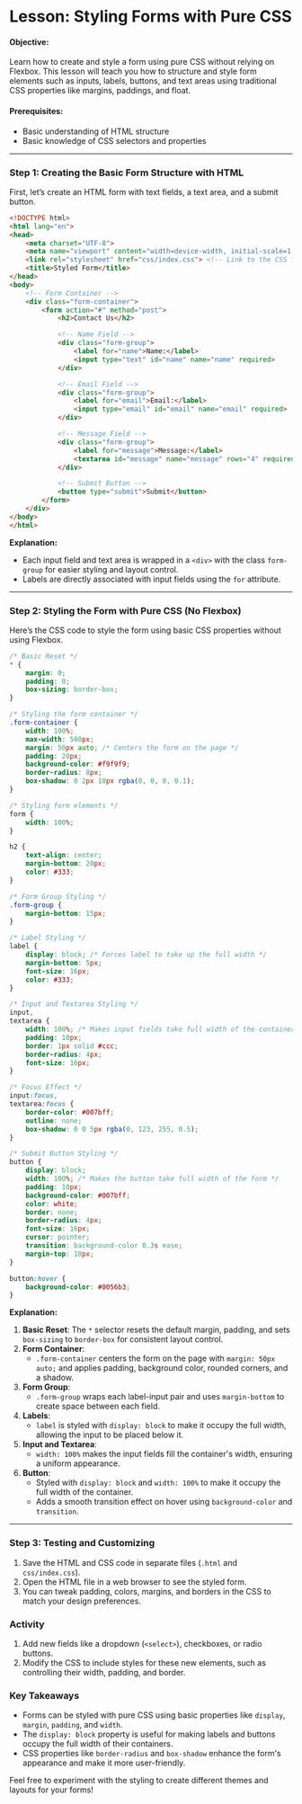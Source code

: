 
# Lesson: Styling Forms with Pure CSS

#### **Objective:**
Learn how to create and style a form using pure CSS without relying on Flexbox. This lesson will teach you how to structure and style form elements such as inputs, labels, buttons, and text areas using traditional CSS properties like margins, paddings, and float.

#### **Prerequisites:**
- Basic understanding of HTML structure
- Basic knowledge of CSS selectors and properties

---

### **Step 1: Creating the Basic Form Structure with HTML**

First, let’s create an HTML form with text fields, a text area, and a submit button.

```html
<!DOCTYPE html>
<html lang="en">
<head>
    <meta charset="UTF-8">
    <meta name="viewport" content="width=device-width, initial-scale=1.0">
    <link rel="stylesheet" href="css/index.css"> <!-- Link to the CSS file -->
    <title>Styled Form</title>
</head>
<body>
    <!-- Form Container -->
    <div class="form-container">
        <form action="#" method="post">
            <h2>Contact Us</h2>

            <!-- Name Field -->
            <div class="form-group">
                <label for="name">Name:</label>
                <input type="text" id="name" name="name" required>
            </div>

            <!-- Email Field -->
            <div class="form-group">
                <label for="email">Email:</label>
                <input type="email" id="email" name="email" required>
            </div>

            <!-- Message Field -->
            <div class="form-group">
                <label for="message">Message:</label>
                <textarea id="message" name="message" rows="4" required></textarea>
            </div>

            <!-- Submit Button -->
            <button type="submit">Submit</button>
        </form>
    </div>
</body>
</html>
```

**Explanation:**
- Each input field and text area is wrapped in a `<div>` with the class `form-group` for easier styling and layout control.
- Labels are directly associated with input fields using the `for` attribute.

---

### **Step 2: Styling the Form with Pure CSS (No Flexbox)**

Here’s the CSS code to style the form using basic CSS properties without using Flexbox.

```css
/* Basic Reset */
* {
    margin: 0;
    padding: 0;
    box-sizing: border-box;
}

/* Styling the form container */
.form-container {
    width: 100%;
    max-width: 500px;
    margin: 50px auto; /* Centers the form on the page */
    padding: 20px;
    background-color: #f9f9f9;
    border-radius: 8px;
    box-shadow: 0 2px 10px rgba(0, 0, 0, 0.1);
}

/* Styling form elements */
form {
    width: 100%;
}

h2 {
    text-align: center;
    margin-bottom: 20px;
    color: #333;
}

/* Form Group Styling */
.form-group {
    margin-bottom: 15px;
}

/* Label Styling */
label {
    display: block; /* Forces label to take up the full width */
    margin-bottom: 5px;
    font-size: 16px;
    color: #333;
}

/* Input and Textarea Styling */
input,
textarea {
    width: 100%; /* Makes input fields take full width of the container */
    padding: 10px;
    border: 1px solid #ccc;
    border-radius: 4px;
    font-size: 16px;
}

/* Focus Effect */
input:focus,
textarea:focus {
    border-color: #007bff;
    outline: none;
    box-shadow: 0 0 5px rgba(0, 123, 255, 0.5);
}

/* Submit Button Styling */
button {
    display: block;
    width: 100%; /* Makes the button take full width of the form */
    padding: 10px;
    background-color: #007bff;
    color: white;
    border: none;
    border-radius: 4px;
    font-size: 16px;
    cursor: pointer;
    transition: background-color 0.3s ease;
    margin-top: 10px;
}

button:hover {
    background-color: #0056b3;
}
```

**Explanation:**
1. **Basic Reset**: The `*` selector resets the default margin, padding, and sets `box-sizing` to `border-box` for consistent layout control.
2. **Form Container**: 
    - `.form-container` centers the form on the page with `margin: 50px auto;` and applies padding, background color, rounded corners, and a shadow.
3. **Form Group**: 
    - `.form-group` wraps each label-input pair and uses `margin-bottom` to create space between each field.
4. **Labels**:
    - `label` is styled with `display: block` to make it occupy the full width, allowing the input to be placed below it.
5. **Input and Textarea**:
    - `width: 100%` makes the input fields fill the container's width, ensuring a uniform appearance.
6. **Button**:
    - Styled with `display: block` and `width: 100%` to make it occupy the full width of the container.
    - Adds a smooth transition effect on hover using `background-color` and `transition`.

---

### **Step 3: Testing and Customizing**
1. Save the HTML and CSS code in separate files (`.html` and `css/index.css`).
2. Open the HTML file in a web browser to see the styled form.
3. You can tweak padding, colors, margins, and borders in the CSS to match your design preferences.

### **Activity**
1. Add new fields like a dropdown (`<select>`), checkboxes, or radio buttons.
2. Modify the CSS to include styles for these new elements, such as controlling their width, padding, and border.

### **Key Takeaways**
- Forms can be styled with pure CSS using basic properties like `display`, `margin`, `padding`, and `width`.
- The `display: block` property is useful for making labels and buttons occupy the full width of their containers.
- CSS properties like `border-radius` and `box-shadow` enhance the form's appearance and make it more user-friendly.

Feel free to experiment with the styling to create different themes and layouts for your forms!
